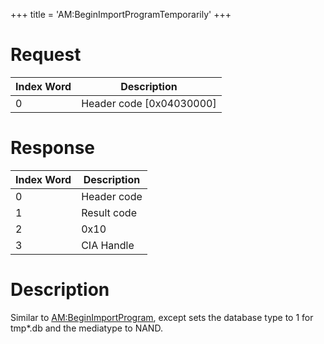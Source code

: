+++
title = 'AM:BeginImportProgramTemporarily'
+++

# Request

| Index Word | Description                |
|------------|----------------------------|
| 0          | Header code \[0x04030000\] |

# Response

| Index Word | Description |
|------------|-------------|
| 0          | Header code |
| 1          | Result code |
| 2          | 0x10        |
| 3          | CIA Handle  |

# Description

Similar to [AM:BeginImportProgram](AM:BeginImportProgram "wikilink"),
except sets the database type to 1 for tmp\*.db and the mediatype to
NAND.